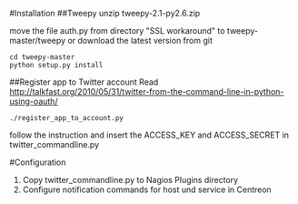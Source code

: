 #Installation
##Tweepy
    unzip tweepy-2.1-py2.6.zip

move the file auth.py from directory "SSL workaround" to tweepy-master/tweepy or download the latest version from git

    cd tweepy-master
    python setup.py install

##Register app to Twitter account
Read http://talkfast.org/2010/05/31/twitter-from-the-command-line-in-python-using-oauth/

    ./register_app_to_account.py

follow the instruction and insert the ACCESS_KEY and ACCESS_SECRET in twitter_commandline.py

#Configuration
1. Copy twitter_commandline.py to Nagios Plugins directory
2. Configure notification commands for host und service in Centreon